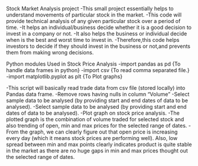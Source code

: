 Stock Market Analysis project
-This small project essentially helps to understand movements of particular stock in
the market.
-This code will provide technical analysis of any given particular stock over a period of
time.
-It helps an individual/business decide whether it is a good decision to invest in a company or not.
-It also helps the business or individual decide when is the best and worst time to invest in.
-Therefore,this code helps investors to decide if they should invest in the business or not,and prevents them from making wrong decisions.


Python modules Used in Stock Price Analysis
-import pandas as pd {To handle data frames in python}
-import csv {To read comma separated file.}
-import matplotlib.pyplot as plt {To Plot graphs}




-This script will basically read trade data from csv file (stored locally) into Pandas data
frame.
-Remove rows having nulls in column “Volume”
-Select sample data to be analysed (by providing start and end dates of data to be
analysed).
-Select sample data to be analysed (by providing start and end dates of data to be
analysed).
-Plot graph on stock price analysis.
-The plotted graph is the combination of volume traded for selected stock and also
trending of open, min and max prices for the selected range of dates.
-From the graph, we can clearly figure out that open price is increasing every day (which
it means stock prices are performing well). Also, low spread between min and max
points clearly indicates product is quite stable in the market as there are no huge gaps
in min and max prices thought out the selected range of dates.
